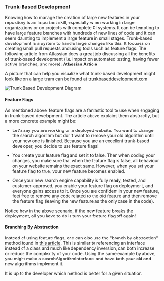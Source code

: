 ### Trunk-Based Development

Knowing how to manage the creation of large new features in your repository is an important skill, especially when working in large organizations or on projects with complete CI systems. It can be tempting to have large feature branches with hundreds of new lines of code and it can seem daunting to implement a large feature in small stages. Trunk-based development is a system to handle large changes like this. It focuses on creating small pull requests and using tools such as feature flags. The following article from Atlassian does a great job discussing all the benefits of trunk-based development (i.e. impact on automated testing, having fewer active branches, and more): **[Atlassian Article](https://www.atlassian.com/continuous-delivery/continuous-integration/trunk-based-development)**

A picture that can help you visualize what trunk-based development might look like on a large team can be found at [trunkbaseddevelopment.com](https://trunkbaseddevelopment.com/)

![Trunk Based Development Diagram](https://trunkbaseddevelopment.com/trunk1c.png)

#### Feature Flags

As mentioned above, feature flags are a fantastic tool to use when engaging in trunk-based development. The article above explains them abstractly, but a more concrete example might be:

- Let's say you are working on a deployed website. You want to change the search algorithm but don't want to remove your old algorithm until your new one is finished. Because you are an excellent trunk-based developer, you decide to use feature flags!

- You create your feature flag and set it to false. Then when coding your changes, you make sure that when the feature flag is false, all behaviour on your website remains the exact same. However, when you set your feature flag to true, your new feature becomes enabled.

- Once your new search engine capability is fully ready, tested, and customer-approved, you enable your feature flag on deployment, and everyone gains access to it. Once you are confident in your new feature, feel free to remove any code related to the old feature and then remove the feature flag (leaving the new feature as the only case in the code).

Notice how in the above scenario, if the new feature breaks the deployment, all you have to do is turn your feature flag off again!

#### Branching By Abstraction

Instead of using feature flags, one can also use the "branch by abstraction" method found in [this article](https://trunkbaseddevelopment.com/branch-by-abstraction/). This is similar to referencing an interface instead of a class and much like dependency inversion, can both increase or reduce the complexity of your code. Using the same example by above, you might make a searchAlgorithmInterface, and have both your old and new algorithms implement it.

It is up to the developer which method is better for a given situation.
